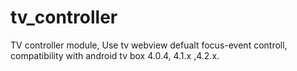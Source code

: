 tv_controller
=============

TV controller module, Use tv webview defualt focus-event controll, compatibility with  android tv box 4.0.4, 4.1.x ,4.2.x.
